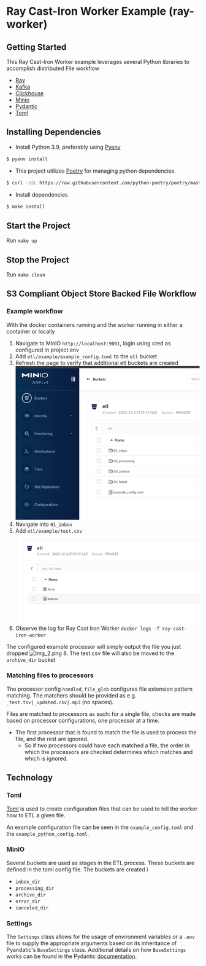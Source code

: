 # Ray Cast-Iron Worker Example (ray-worker)

## Getting Started

This Ray Cast-Iron Worker example leverages several Python libraries to accomplish distributed File workflow
* [Ray](https://ray.io)
* [Kafka](https://github.com/dpkp/kafka-python)
* [Clickhouse](https://clickhouse.com/)
* [Minio](https://docs.min.io/docs/python-client-api-reference.html)
* [Pydantic](https://pydantic-docs.helpmanual.io/)
* [Toml](https://github.com/uiri/toml)


## Installing Dependencies

* Install Python 3.9, preferably using [Pyenv](https://github.com/pyenv/pyenv)
```bash
$ pyenv install
```
* This project utilizes [Poetry](https://python-poetry.org/docs/#installation) for managing python dependencies.
```bash
$ curl -sSL https://raw.githubusercontent.com/python-poetry/poetry/master/get-poetry.py | python
```
* Install dependencies
```bash
$ make install
```

## Start the Project

Run
`make up`


## Stop the Project

Run
`make clean`

## S3 Compliant Object Store Backed File Workflow

### Example workflow

With the docker containers running and the worker running in either a container or locally
1. Navigate to MinIO `http://localhost:9001`, login using cred as configured in project.env
2. Add `etl/example/example_config.toml` to the `etl` bucket
3. Refresh the page to verify that additional etl buckets are created
![img.png](img.png)
4. Navigate into `01_inbox`
5. Add `etl/example/test.csv`
![img_1.png](img_1.png)
6. Observe the log for Ray Cast Iron Worker
```docker logs -f ray-cast-iron-worker```

The configured example processor will simply output the file you just dropped
![img_2.png](img_2.png)
8. The test.csv file will also be moved to the `archive_dir` bucket

### Matching files to processors
The processor config `handled_file_glob` configures file extension pattern matching. The matchers should be provided as e.g. `_test.tsv|_updated.csv|.mp3` (no spaces).

Files are matched to processors as such: for a single file, checks are made based on processor configurations, one processor at a time.
* The first processor that is found to match the file is used to process the file, and the rest are ignored.
  * So if two processors could have each matched a file, the order in which the processors are checked determines which matches and which is ignored.

## Technology

### Toml

[Toml](https://en.wikipedia.org/wiki/TOML) is used to create configuration files that can be used to tell the worker how
to ETL a given file.

An example configuration file can be seen in the `example_config.toml` and the `example_python_config.toml`.

### MinIO

Several buckets are used as stages in the ETL process. These buckets are defined in the toml config file. The buckets
are created i
* `inbox_dir`
* `processing_dir`
* `archive_dir`
* `error_dir`
* `canceled_dir`

### Settings

The `Settings` class allows for the usage of environment variables or a `.env` file to supply the appropriate arguments
based on its inheritance of Pyandatic's `BaseSettings` class. Additional details on how `BaseSettings` works can be
found in the Pydantic [documentation](https://pydantic-docs.helpmanual.io/usage/settings/).
